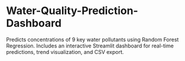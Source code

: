# Water-Quality-Prediction-Dashboard
Predicts concentrations of 9 key water pollutants using Random Forest Regression. Includes an interactive Streamlit dashboard for real-time predictions, trend visualization, and CSV export.
